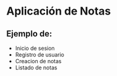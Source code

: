 # Aplicación de Notas

## Ejemplo de:

* Inicio de sesion
* Registro de usuario
* Creacion de notas
* Listado de notas
